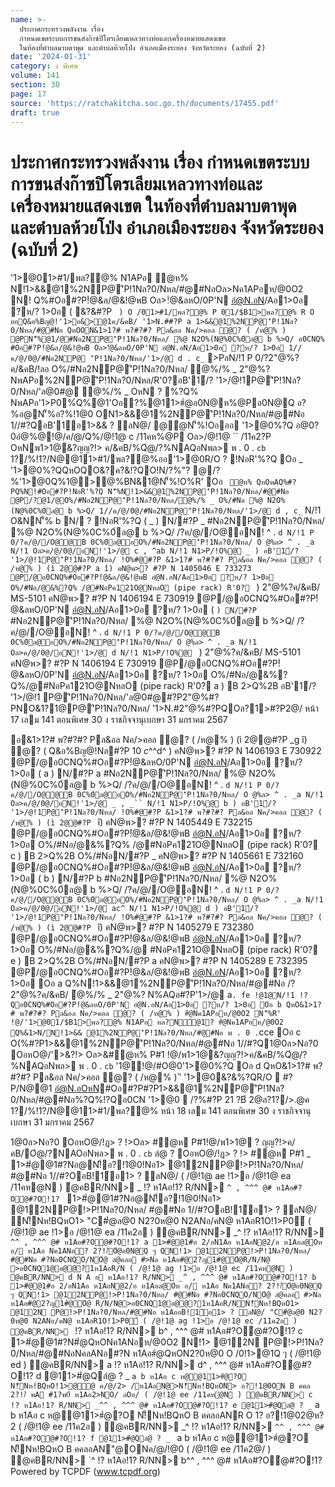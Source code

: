 ```yaml
---
name: >-
  ประกาศกระทรวงพลังงาน เรื่อง
  กำหนดเขตระบบการขนส่งก๊าซปิโตรเลียมเหลวทางท่อและเครื่องหมายแสดงเขต
  ในท้องที่ตำบลมาบตาพุด และตำบลห้วยโป่ง อำเภอเมืองระยอง จังหวัดระยอง (ฉบับที่ 2)
date: '2024-01-31'
category: ง พิเศษ
volume: 141
section: 30
page: 17
source: 'https://ratchakitcha.soc.go.th/documents/17455.pdf'
draft: true
---
```


# ประกาศกระทรวงพลังงาน เรื่อง กำหนดเขตระบบการขนส่งก๊าซปิโตรเลียมเหลวทางท่อและเครื่องหมายแสดงเขต ในท้องที่ตำบลมาบตาพุด และตำบลห้วยโป่ง อำเภอเมืองระยอง จังหวัดระยอง (ฉบับที่ 2)

'1>@01>#1/พล?@% N1APอ ํ@ห% N!1>&&@1%2NP@'ิP!1Nล?0/Nหล/#@#NอOล>Nค1APอห/@0O2 N! Q%#Oอ#?P!ํ@&ล/@&!@พB Oล>!ํ@&ลหO/0P'N อํ@N.อN/Aอ1>0อ ?ห/? 1>0อ ( &?&#?P ` ) O /01>#1/พล?@% P 01/$B1>พล?@% R O ออQ&อ%Bญ@!'1>อ&>@1ค/&คB/ '1>N.##?P a 1>&&@1%2NP@'ิP!1Nล?0/Nหล/#@#Nอ QหOON&1>1?# พ?#?#? Pล&อล Nค/>คอล ํ@? ( /ห@% ) @PN'็%@1/@#Nอ2NP@'ิP!1Nล?0/Nหล/ %@ N2O%(N@%0C%0์ล@ b %>Q/ อ0CNQ% #Oอ#?P!ํ@&ล/@&!@พB Oล>!ํ@&ลหO/0P'N อํ@N.อN/Aอ1>0อ ?ห/? 1>0อ 1//ค/@/0@/#Nอ2NP@ 'ิP!1Nล?0/Nหล/'1>/@ d . c_` >PลN/!1 P 0/?2"@%?ค/&คB/!ลอ O%/#Nอ2NP@'ิP!1Nล?0/Nหล/ ํ@%/% _ 2"@%? NพAPอ%2NP@'ิP!1Nล?0/Nหล/R'0?อB'1์/? '1>/@!1P@'ิP!1Nล?0/Nหล/'ล@0#@ ํ@%/% _ OหN ? %?Q% NพAPอ'1>P0%์Q%@1'Oอ?%@11>#ํ@อ0N@ห%@Pอ0N@Q อ?%อ@N'็%อ?%!1@0 ON1>&&@1%2NP@'ิP!1Nล?0/Nหล/#@#Nอ 1//#?QอB'1์อ1>&& ? ลN@/ @ํ@N'็%!Oอออ '1>@0%?Q อ@0?0อํ@%@!@/ค/@/Q%/@!1@ c /11คห%@P Oล>/@!1@ `` /11ค2?P OหNพ1>1@&?ญญ?!> ค/&คB/%Qํ@/?%NAQอNพล> พ . 0 . `cb` 1?/%!1?/N@@11>#1/พล?@%ออ'1>@0R/O ? !NอR'%?Q Oอ _ '1>@0%?QQหOQO&?ค?&!?QO!N/?%"? @/?%'1>@0Q%1@>@%BN&1@N'็%!O%R' Oอ ` ํ@ห% QหOพAQ%#?PQ%N!#Oอ#?P!NอR'%?Q N'็%N!1>&&@1%2NP@'ิP!1Nล?0/Nหล/#@#Nอ @P/?@1/@O%/#Nอ2NP@'ิP!1Nล?0/Nหล/ํ@%/% _ O%/#Nอ %@ N2O%(N@%0C%0์ล@ b %>Q/ 1//ค/@/0@/#Nอ2NP@'ิP!1Nล?0/Nหล/'1>/@ d , c_` N/!1 O&NN'็% b N/ ? !NอR'%?Q ( _ ) N/#?P _ #Nอ2NP@'ิP!1Nล?0/Nหล/ %@ N2O%(N@%0C%0์ล@ b %>Q/ /?ค/@//O@อN! ^ . `d N/!1 P 0/?ค/@//O@@B 0C%0์ล@อO%/#Nอ2NP@'ิP!1Nล?0/Nหล/ O @%ล> ^ . _a N/!1 Oล>ค/@/0@/อN!'1>/@ c , ^ab N/!1 N1>P/!O%@ _ ) อB'1์/? '1>/@!1P@'ิP!1Nล?0/Nหล/ !O%#@#?P &1>1?# พ?#?#? Pล&อล Nค/>คอล ํ@? ( /ห@% ) (ì 2@@#?P a î) คN@พ>? #?P N 1405046 E 733273 @P/@อ0CNQ%#Oอ#?P!ํ@&ล/@&!@พB อํ@N.อN/Aอ1>0อ ?ห/? 1>0อ O%/#Nอ/@&%?Q% /@#NอPค121O@NหลO (pipe rack) R'0? ` ) 2"@%?ค/&คB/ MS-5101 คN@พ>? #?P N 1406194 E 730919 @P/@อ0CNQ%#Oอ#?P!ํ@&ลหO/0P'N อํ@N.อN/Aอ1>0อ ?ห/? 1>0อ ( ` ) N/#?P ` #Nอ2NP@'ิP!1Nล?0/Nหล/ %@ N2O%(N@%0C%0์ล@ b %>Q/ /?ค/@//O@อN! ^ . `d N/!1 P 0/?ค/@//O@@B 0C%0์ล@อO%/#Nอ2NP@'ิP!1Nล?0/Nหล/ O @%ล> ^ . _a N/!1 Oล>ค/@/0@/อN!'1>/@ d N/!1 N1>P/!O%@ ` ) 2"@%?ค/&คB/ MS-5101 คN@พ>? #?P N 1406194 E 730919 @P/@อ0CNQ%#Oอ#?P!ํ@&ลหO/0P'N อํ@N.อN/Aอ1>0อ ?ห/? 1>0อ O%/#Nอ/@&%?Q%/@#NอPค121O@NหลO (pipe rack) R'0? a ) B 2>Q%2B อB'1์/? '1>/@!1 P@'ิP!1Nล?0/Nหล/'ล@0#@#?P2"@%#?PNO&1?1@P@'ิP!1Nล?0/Nหล/ '1>N.#2"@%#?PQOล?1>#?P2@/ หน้า 17 เลม 141 ตอนพิเศษ 30 ง ราชกิจจานุเบกษา 31 มกราคม 2567

อ&1>1?# พ?#?#? Pล&อล Nค/>คอล ํ@? ( /ห@% ) (ì 2@@#?P _g î) ํ@? ( Q&อ%Bญ@!Nล#?P 10 _c_^^d^ ) คN@พ>? #?P N 1406193 E 730922 @P/@อ0CNQ%#Oอ#?P!ํ@&ลหO/0P'N อํ@N.อN/Aอ1>0อ ?ห/? 1>0อ ( a ) N/#?P a #Nอ2NP@'ิP!1Nล?0/Nหล/ %@ N2O%(N@%0C%0์ล@ b %>Q/ /?ค/@//O@อN! ^ . `d N/!1 P 0/?ค/@//O@@B 0C%0์ล@อO%/#Nอ2NP@'ิP!1Nล?0/Nหล/ O @%ล> ^ . _a N/!1 Oล>ค/@/0@/อN!'1>/@ _ , _`` N/!1 N1>P/!O%@ b ) อB'1์/? '1>/@!1P@'ิP!1Nล?0/Nหล/ !O%#@#?P &1>1?# พ?#?#? Pล&อล Nค/>คอล ํ@? ( /ห@% ) (ì 2@@#?P ` î) คN@พ>? #?P N 1405449 E 732215 @P/@อ0CNQ%#Oอ#?P!ํ@&ล/@&!@พB อํ@N.อN/Aอ1>0อ ?ห/? 1>0อ O%/#Nอ/@&%?Q% /@#NอPค121O@NหลO (pipe rack) R'0? c ) B 2>Q%2B O%/#NอN/#?P _ คN@พ>? #?P N 1405661 E 732160 @P/@อ0CNQ%#Oอ#?P!ํ@&ล/@&!@พB อํ@N.อN/Aอ1>0อ ?ห/? 1>0อ ( b ) N/#?P b #Nอ2NP@'ิP!1Nล?0/Nหล/ %@ N2O%(N@%0C%0์ล@ b %>Q/ /?ค/@//O@อN! ^ . `d N/!1 P 0/?ค/@//O@@B 0C%0์ล@อO%/#Nอ2NP@'ิP!1Nล?0/Nหล/ O @%ล> ^ . _a N/!1 Oล>ค/@/0@/อN!'1>/@ ac^ N/!1 N1>P/!O%@ d ) อB'1์/? '1>/@!1P@'ิP!1Nล?0/Nหล/ !O%#@#?P &1>1?# พ?#?#? Pล&อล Nค/>คอล ํ@? ( /ห@% ) (ì 2@@#?P ` î) คN@พ>? #?P N 1405279 E 732380 @P/@อ0CNQ%#Oอ#?P!ํ@&ล/@&!@พB อํ@N.อN/Aอ1>0อ ?ห/? 1>0อ O%/#Nอ/@&%?Q%/@ #NอPค121O@NหลO (pipe rack) R'0? e ) B 2>Q%2B O%/#NอN/#?P a คN@พ>? #?P N 1405289 E 732395 @P/@อ0CNQ%#Oอ#?P!ํ@&ล/@&!@พB อํ@N.อN/Aอ1>0อ ?ห/? 1>0อ Oอ a Q%N!1>&&@1%2NP@'ิP!1Nล?0/Nหล/#@#Nอ /?2"@%?ค/&คB/ ํ@%/% _ 2"@%? N%AQอ#?P'1>/@ a` . fe !@1@N/!1 !?Qอ0CNQ%#Oอ#?P!ํ@&ลหO/0P'N อํ@N.อN/Aอ1>0อ ?ห/? 1>0อ Oอ b QหO&1>1?# พ?#?#? Pล&อล Nค/>คอล ํ@? ( /ห@% ) #ํ@Nค1APอห/@0O2 N'็%R' !@/'1>@01/$B1>พล?@% N1APอ หล?N์@1? #ํ@Nค1APอห/@0O2 Q%&1>N/N!1>&& @1%2NP@'ิP!1Nล?0/Nหล/#@#Nอ พ . 0 . `cce Oอ c O(%#?P1>&&@1%2NP@'ิP!1Nล?0/Nหล/#@#Nอ 1//#?Q1@0ล>Nอ?0 OอหO@/'>&?!> Oล>&#ํ@ห% P#1 !@/พ1>1@&?ญญ?!>ค/&คB/%Qํ@/?%NAQอNพล> พ . 0 . `cb` '1@!@/#O@0'1>@0%?Q Oอ d QหO&1>1?# พ?#?#? Pล&อล Nค/>คอล ํ@? ( /ห@% ) 'ิ '1>@0&?&%?QR/O  #?P/N@@1 อํ@N.อOหN#Oอ#?P#?P1>&&@1%2NP@'ิP!1Nล?0/Nหล/#@#Nอ%?Q%!?Qอ0CN '1>@0  /?%#?P 21 $?%/@ค/ พ . 0 . `cd 6 พ?1>พ?%$B์ 2@ล?1?/>.@ค 1?/%!1?/N@@11>#1/พล?@% หน้า 18 เลม 141 ตอนพิเศษ 30 ง ราชกิจจานุเบกษา 31 มกราคม 2567

1@0ล>Nอ?0 OอหO@/!ฏ> ? !>Oล> #ํ@ห P#1!@/พ1>1@ ? ญญ?!>ค/ คB/Oํ@/?NAOอNพล> พ . 0 . `cb` ลํ@ ? OอหO@/!ฏ> ? !> #ํ@ห P#1 _ 1>#ํ@@1#?Nอ@N!็อ?!1@0!Nอ1> @12NP@!>P!1Nล?0/Nหล/ #@#Nอ 1//#?OอB!1์อ1> ? ลN@/ ( /@!1@ ae !1>อ /@!1@ ea /11คห@N ) ํ@คBR/NN> _ !? ห1Aอ!1? R/NN> `^ , ^^^ @# ห1Aอ#?Oํ@#?O!1? ` 1>#ํ@@1#?Nอ@N!็อ?!1@0!Nอ1> @12NP@!>P!1Nล?0/Nหล/ #@#Nอ 1//#?OอB!1์อ1> ? ลN@/ N!็Nห!BQหO1> "C#ํ@ล@0 N2?0ห@0 N2ANอ/คN@ ห1AอR1O!1>P0์ ( /@!1@ ae !1>อ /@!1@ ea /11ค2อ ) ํ@คBR/NN> _^ !? ห1Aอ!1? R/NN> `^^ , ^^^ @# ห1Aอ#?Oํ@#?O!1? a 1>#ํ@@1#อ 2/อN1Aอ ห1AอN@2/อ ห1Aอล@Oห อ/ ห1Aอ Nค1ANอ? 2?!/์Oํ@อ0N@Q ๆ QN!1> @12NP@!>P!1Nล?0/Nหล/ #@#Nอ #?Nอ0CNQO/NOํ@ ลํ@คลอ #>Nล ห1Aอ#@2?ญ1#@Oํ@R/N/N@ >อ0CNQ1@อ@@?1ห1AอR/N ( /@!1@ ag !1>อ /@!1@ ec /11คห@N ) ํ@คBR/NN> d N A อ ห1Aอ!1? R/NN> _^ , ^^^ @# ห1Aอ#?Oํ@#?O!1? b 1>#ํ@@1#อ 2/อN1Aอ ห1AอN@2/อ ห1Aอล@Oห อ/ ห1Aอ Nค1ANอ? 2?!/์Oํ@อ0N@Q ๆ QN!1> @12NP@!>P!1Nล?0/Nหล/ #@#Nอ #?Nอ0CNQO/NOํ@ ลํ@คลอ #>Nล ห1Aอ#@2?ญ1#@Oํ@ R/N/N@>อ0CNQ1@อ@@?1ห1AอR/NN!็Nห!BQหO1> @12N P@!>P!1Nล?0/Nหล/#@#Nอ ห1AออB!1์อ1> ? ลN@/ "C#ํ@ล@0 N2?0ห@0 N2ANอ/คN@ ห1AอR1O!1>P0์ ( /@!1@ ag !1>อ /@!1@ ec /11ค2อ ) ํ@คBR/NN> ` !? ห1Aอ!1? R/NN> b^ , ^^^ @# ห1Aอ#?Oํ@#?O!1? c 1>#ํ@@1#?N#ํ@QหONค1ANอห/@0O2 N!1> @12N P@!>P!1Nล?0/Nหล/#@#NอNคลANอ#?N ห1Aอ#ํ@QหON2?0ห@0 O /0!1>@1Q ๆ ( /@!1@ ed ) ํ@คBR/NN> a !? ห1Aอ!1? R/NN> d^ , ^^^ @# ห1Aอ#?Oํ@#?O!1? d @11>#ํ@Qลํ@ ? _ ` a b ห1Aอ c ห@@11>#ํ@?O N!็Nห!BQหO!1>@@ ค/@/2> /ห1AอN@>N!็Nห!BQหON> อ?!1@0ON B คคล 2?!/์ พA #1?พ0์ ห1Aอ2>NO/ ลOอ/ ( /@!1@ ee /11คห@N ) ํ@คBR/NN> c !? ห1Aอ!1? R/NN> _^^ , ^^^ @# ห1Aอ#?Oํ@#?O!1? e @11>#ํ@Qลํ@ ? _ ` a b ห1Aอ c ห@@11>#ํ@?O N!็Nห!BQหO B คคลอANR O 1? อ?!1@02@ห?2 ( /@!1@ ee /11ค2อ ) ํ@คBR/NN> _^ !? ห1Aอ!1? R/NN> `^^ , ^^^ @# ห1Aอ#?Oํ@#?O!1? f @11>#ํ@Qลํ@ ? _ ` a b ห1Aอ c ห@@11>#ํ@?O N!็Nห!BQหO B คคลอAN"@ONค/@/!@0 ( /@!1@ ee /11ค2@/ ) ํ@คBR/NN> `^ !? ห1Aอ!1? R/NN> b^^ , ^^^ @# ห1Aอ#?Oํ@#?O!1? Powered by TCPDF (www.tcpdf.org)
